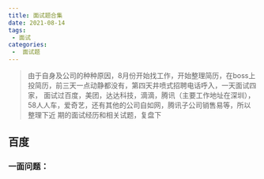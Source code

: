 ```yaml
---
title: 面试题合集
date: 2021-08-14
tags:
 - 面试
categories:
 -  面试题
---
```


> 由于自身及公司的种种原因，8月份开始找工作，开始整理简历，在boss上投简历，前三天一点动静都没有，第四天井喷式招聘电话呼入，一天面试四家，
> 面试过百度，美团，达达科技，滴滴，腾讯（主要工作地址在深圳），58人人车，爱奇艺，还有其他的公司自如网，腾讯子公司销售易等，所以整理下近
> 期的面试经历和相关试题，复盘下

## 百度
### 一面问题：
> 